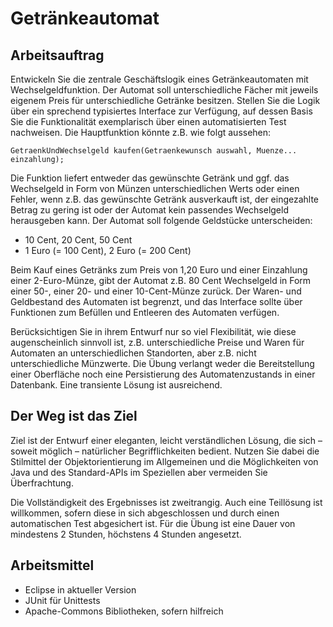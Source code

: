 # Getränkeautomat

## Arbeitsauftrag
Entwickeln Sie die zentrale Geschäftslogik eines Getränkeautomaten mit Wechselgeldfunktion. Der Automat soll unterschiedliche Fächer mit jeweils eigenem Preis für unterschiedliche Getränke besitzen. Stellen Sie die Logik über ein sprechend typisiertes Interface zur Verfügung, auf dessen Basis Sie die Funktionalität exemplarisch über einen automatisierten Test nachweisen. Die Hauptfunktion könnte z.B. wie folgt aussehen:

`GetraenkUndWechselgeld kaufen(Getraenkewunsch auswahl, Muenze... einzahlung);`

Die Funktion liefert entweder das gewünschte Getränk und ggf. das Wechselgeld in Form von Münzen unterschiedlichen Werts oder einen Fehler, wenn z.B. das gewünschte Getränk ausverkauft ist, der eingezahlte Betrag zu gering ist oder der Automat kein passendes Wechselgeld herausgeben kann. Der Automat soll folgende Geldstücke unterscheiden:

* 10 Cent, 20 Cent, 50 Cent
* 1 Euro (= 100 Cent), 2 Euro (= 200 Cent)

Beim Kauf eines Getränks zum Preis von 1,20 Euro und einer Einzahlung einer 2-Euro-Münze, gibt der Automat z.B. 80 Cent Wechselgeld in Form einer 50-, einer 20- und einer 10-Cent-Münze zurück. Der Waren- und Geldbestand des Automaten ist begrenzt, und das Interface sollte über Funktionen zum Befüllen und Entleeren des Automaten verfügen.

Berücksichtigen Sie in ihrem Entwurf nur so viel Flexibilität, wie diese augenscheinlich sinnvoll ist, z.B. unterschiedliche Preise und Waren für Automaten an unterschiedlichen Standorten, aber z.B. nicht unterschiedliche Münzwerte. Die Übung verlangt weder die Bereitstellung einer Oberfläche noch eine Persistierung des Automatenzustands in einer Datenbank. Eine transiente Lösung ist ausreichend.

## Der Weg ist das Ziel
Ziel ist der Entwurf einer eleganten, leicht verständlichen Lösung, die sich – soweit möglich – natürlicher
Begrifflichkeiten bedient. Nutzen Sie dabei die Stilmittel der Objektorientierung im Allgemeinen und die
Möglichkeiten von Java und des Standard-APIs im Speziellen aber vermeiden Sie Überfrachtung.

Die Vollständigkeit des Ergebnisses ist zweitrangig. Auch eine Teillösung ist willkommen, sofern diese in sich abgeschlossen und durch einen automatischen Test abgesichert ist. Für die Übung ist eine Dauer von mindestens 2 Stunden, höchstens 4 Stunden angesetzt.

## Arbeitsmittel
* Eclipse in aktueller Version
* JUnit für Unittests
* Apache-Commons Bibliotheken, sofern hilfreich